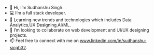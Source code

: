 - 👋 Hi, I’m Sudhanshu Singh.
- 💻 I’m a full stack developer.
- 🌱 Learning new trends and technologies which includes Data Analytics,UX Designing,AI/ML.
- 👀 I’m looking to collaborate on web development and UI/UX designing projects.
- 📫 Feel free to connect with me on www.linkedin.com/in/sudhanshu-singh32.

